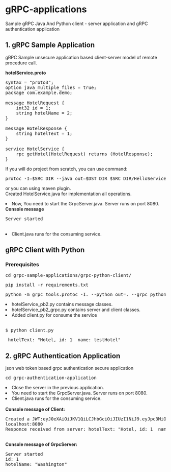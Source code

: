 # gRPC-applications

Sample gRPC Java And Python client - server application and gRPC authentication application 
 
## 1. gRPC Sample Application

gRPC Sample unsecure application based client-server model of remote procedure call.

<b>hotelService.proto </b>

<pre>
syntax = "proto3";
option java_multiple_files = true;
package com.example.demo;

message HotelRequest {
    int32 id = 1;
    string hotelName = 2;
}

message HotelResponse {
    string hotelText = 1;
}

service HotelService {
    rpc getHotel(HotelRequest) returns (HotelResponse);
}
</pre>

If you will do project from scratch, you can use command:

<pre>protoc -I=$SRC_DIR --java_out=$DST_DIR $SRC_DIR/HelloService.proto</pre>

or you can using maven plugin. </br>
Created HotelService.java for implementation all operations.
</br>
<li>Now, You need to start the GrpcServer.java. Server runs on port 8080.</li>
<b>Console message </b>
<pre>Server started</pre>
</br>
<li>Client.java runs for the consuming service. </li>

## gRPC Client with Python

### Prerequisites
<pre>cd grpc-sample-applications/grpc-python-client/</pre>
<pre>pip install -r requirements.txt</pre>

<pre>python -m grpc_tools.protoc -I. --python_out=. --grpc_python_out=. hotelService.proto</pre>

<li>hotelService_pb2.py contains message classes. </li>

<li>hotelService_pb2_grpc.py contains server and client classes. </li>

<li>Added client.py for consume the service</li>
</br>
<pre>$ python client.py</pre>
<pre> hotelText: "Hotel, id: 1  name: testHotel"</pre>

## 2. gRPC Authentication Application

json web token based grpc authentication secure application
<pre>cd grpc-authentication-application</pre>
<li>Close the server in the previous application. </li>

<li>You need to start the GrpcServer.java. Server runs on port 8080. </li>

<li>Client.java runs for the consuming service. </li>
</br>
<b>Console message of Client: </b>
<pre>
Created a JWT:eyJ0eXAiOiJKV1QiLCJhbGciOiJIUzI1NiJ9.eyJpc3MiOiJhdXRoQ2xpZW50Iiwic3ViIjoidGVzdCIsImV4cCI6MTUyMDUxNDYwMSwiaWF0IjoxNTIwNTE0NTQxfQ.pfS9QvP4UBje55WRmb2zMY7wspEYmI3UygG2Fy5VlK8
localhost:8080
Responce received from server: hotelText: "Hotel, id: 1  name: Washington"
</pre>
<br>
<b>Console message of GrpcServer: </b>

<pre>Server started
id: 1
hotelName: "Washington"</pre>
